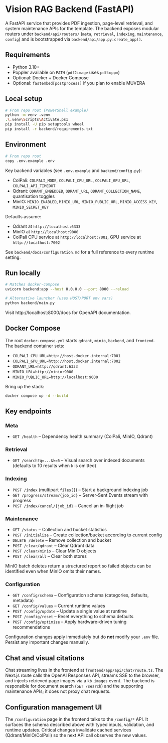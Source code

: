 # Vision RAG Backend (FastAPI)

A FastAPI service that provides PDF ingestion, page-level retrieval, and system
maintenance APIs for the template. The backend exposes modular routers under
`backend/api/routers/` (`meta`, `retrieval`, `indexing`, `maintenance`,
`config`) and is bootstrapped via `backend/api/app.py:create_app()`.

## Requirements

- Python 3.10+
- Poppler available on `PATH` (`pdf2image` uses `pdftoppm`)
- Optional: Docker + Docker Compose
- Optional: `fastembed[postprocess]` if you plan to enable MUVERA

## Local setup

```bash
# From repo root (PowerShell example)
python -m venv .venv
.\.venv\Scripts\Activate.ps1
pip install -U pip setuptools wheel
pip install -r backend/requirements.txt
```

## Environment

```bash
# From repo root
copy .env.example .env
```

Key backend variables (see `.env.example` and `backend/config.py`):

- ColPali: `COLPALI_MODE`, `COLPALI_CPU_URL`, `COLPALI_GPU_URL`,
  `COLPALI_API_TIMEOUT`
- Qdrant: `QDRANT_EMBEDDED`, `QDRANT_URL`, `QDRANT_COLLECTION_NAME`,
  quantisation toggles
- MinIO: `MINIO_ENABLED`, `MINIO_URL`, `MINIO_PUBLIC_URL`,
  `MINIO_ACCESS_KEY`, `MINIO_SECRET_KEY`

Defaults assume:

- Qdrant at `http://localhost:6333`
- MinIO at `http://localhost:9000`
- ColPali CPU service at `http://localhost:7001`, GPU service at
  `http://localhost:7002`

See `backend/docs/configuration.md` for a full reference to every runtime
setting.

## Run locally

```bash
# Matches docker-compose
uvicorn backend:app --host 0.0.0.0 --port 8000 --reload

# Alternative launcher (uses HOST/PORT env vars)
python backend/main.py
```

Visit http://localhost:8000/docs for OpenAPI documentation.

## Docker Compose

The root `docker-compose.yml` starts `qdrant`, `minio`, `backend`, and
`frontend`. The backend container sets:

- `COLPALI_CPU_URL=http://host.docker.internal:7001`
- `COLPALI_GPU_URL=http://host.docker.internal:7002`
- `QDRANT_URL=http://qdrant:6333`
- `MINIO_URL=http://minio:9000`
- `MINIO_PUBLIC_URL=http://localhost:9000`

Bring up the stack:

```bash
docker compose up -d --build
```

## Key endpoints

### Meta

- `GET /health` – Dependency health summary (ColPali, MinIO, Qdrant)

### Retrieval

- `GET /search?q=...&k=5` – Visual search over indexed documents  
  (defaults to 10 results when `k` is omitted)

### Indexing

- `POST /index` (multipart `files[]`) – Start a background indexing job
- `GET /progress/stream/{job_id}` – Server-Sent Events stream with progress
- `POST /index/cancel/{job_id}` – Cancel an in-flight job

### Maintenance

- `GET /status` – Collection and bucket statistics
- `POST /initialize` – Create collection/bucket according to current config
- `DELETE /delete` – Remove collection and bucket
- `POST /clear/qdrant` – Clear Qdrant data
- `POST /clear/minio` – Clear MinIO objects
- `POST /clear/all` – Clear both stores

MinIO batch deletes return a structured report so failed objects can be
identified even when MinIO omits their names.

### Configuration

- `GET /config/schema` – Configuration schema (categories, defaults, metadata)
- `GET /config/values` – Current runtime values
- `POST /config/update` – Update a single value at runtime
- `POST /config/reset` – Reset everything to schema defaults
- `POST /config/optimize` – Apply hardware-driven tuning recommendations

Configuration changes apply immediately but do **not** modify your `.env` file.
Persist any important changes manually.

## Chat and visual citations

Chat streaming lives in the frontend at `frontend/app/api/chat/route.ts`. The
Next.js route calls the OpenAI Responses API, streams SSE to the browser, and
injects retrieved page images via a `kb.images` event. The backend is
responsible for document search (`GET /search`) and the supporting maintenance
APIs; it does not proxy chat requests.

## Configuration management UI

The `/configuration` page in the frontend talks to the `/config/*` API. It
surfaces the schema described above with typed inputs, validation, and runtime
updates. Critical changes invalidate cached
services (Qdrant/MinIO/ColPali) so the next API call observes the new values.
